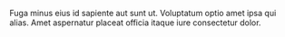 Fuga minus eius id sapiente aut sunt ut. Voluptatum optio amet ipsa qui alias. Amet aspernatur placeat officia itaque iure consectetur dolor.